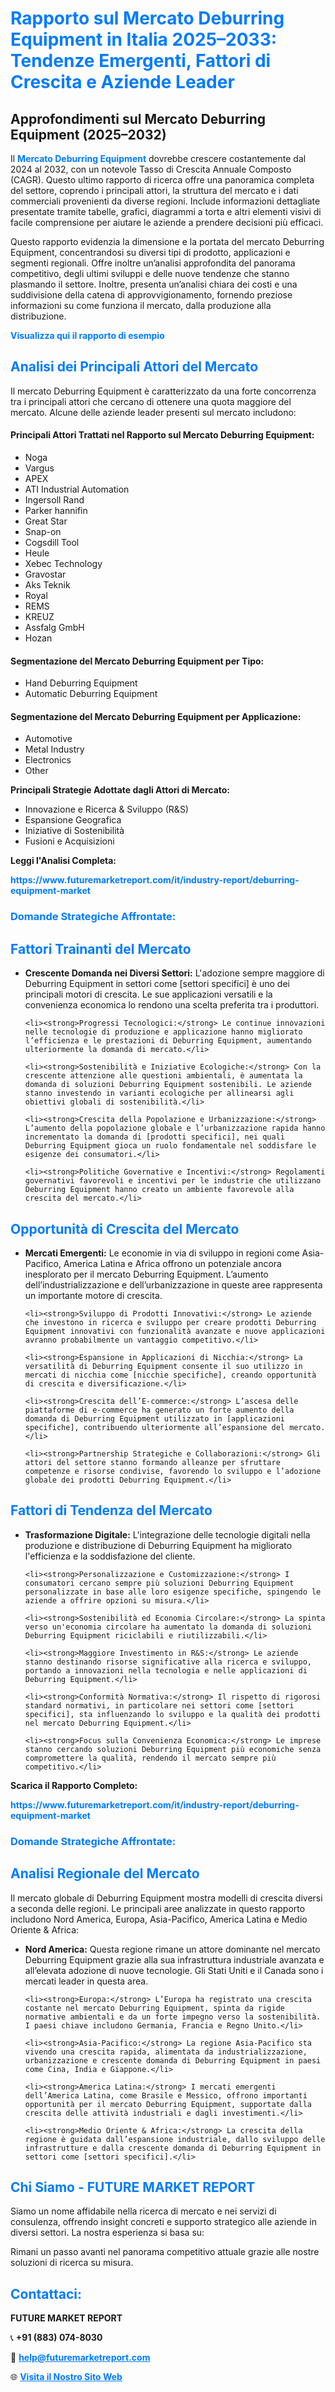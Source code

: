 <h1 style="color: #007BFF;">Rapporto sul Mercato Deburring Equipment in Italia 2025–2033: Tendenze Emergenti, Fattori di Crescita e Aziende Leader</h1>

<section id="overview">
<h2>Approfondimenti sul Mercato Deburring Equipment (2025–2032)</h2>
<p>
  Il <a href="https://www.futuremarketreport.com/it/industry-report/deburring-equipment-market" style="color: #007BFF; text-decoration: none;"><strong>Mercato Deburring Equipment</strong></a> dovrebbe crescere costantemente dal 2024 al 2032, con un notevole Tasso di Crescita Annuale Composto (CAGR). Questo ultimo rapporto di ricerca offre una panoramica completa del settore, coprendo i principali attori, la struttura del mercato e i dati commerciali provenienti da diverse regioni. Include informazioni dettagliate presentate tramite tabelle, grafici, diagrammi a torta e altri elementi visivi di facile comprensione per aiutare le aziende a prendere decisioni più efficaci.
</p>

<p>
  Questo rapporto evidenzia la dimensione e la portata del mercato Deburring Equipment, concentrandosi su diversi tipi di prodotto, applicazioni e segmenti regionali. Offre inoltre un’analisi approfondita del panorama competitivo, degli ultimi sviluppi e delle nuove tendenze che stanno plasmando il settore. Inoltre, presenta un’analisi chiara dei costi e una suddivisione della catena di approvvigionamento, fornendo preziose informazioni su come funziona il mercato, dalla produzione alla distribuzione.
</p>
</section>

<section id="overview">
  <p><a href="https://www.futuremarketreport.com/it/request-sample/reportId=59659" style="color: #007BFF; text-decoration: none;"><strong>Visualizza qui il rapporto di esempio</strong></a></p>
</section>

<section id="key-players">
  <h2 style="color: #007BFF;">Analisi dei Principali Attori del Mercato</h2>
  <p>Il mercato Deburring Equipment è caratterizzato da una forte concorrenza tra i principali attori che cercano di ottenere una quota maggiore del mercato. Alcune delle aziende leader presenti sul mercato includono:</p>

  <h4>Principali Attori Trattati nel Rapporto sul Mercato Deburring Equipment:</h4>
  <ul><li>Noga</li><li>Vargus</li><li>APEX</li><li>ATI Industrial Automation</li><li>Ingersoll Rand</li><li>Parker hannifin</li><li>Great Star</li><li>Snap-on</li><li>Cogsdill Tool</li><li>Heule</li><li>Xebec Technology</li><li>Gravostar</li><li>Aks Teknik</li><li>Royal</li><li>REMS</li><li>KREUZ</li><li>Assfalg GmbH</li><li>Hozan</li></ul>

  <h4>Segmentazione del Mercato Deburring Equipment per Tipo:</h4>
  <ul><li>Hand Deburring Equipment</li><li>Automatic Deburring Equipment</li></ul>

  <h4>Segmentazione del Mercato Deburring Equipment per Applicazione:</h4>
  <ul><li>Automotive</li><li>Metal Industry</li><li>Electronics</li><li>Other</li></ul>

  <p><strong>Principali Strategie Adottate dagli Attori di Mercato:</strong></p>
  <ul>
    <li>Innovazione e Ricerca & Sviluppo (R&S)</li>
    <li>Espansione Geografica</li>
    <li>Iniziative di Sostenibilità</li>
    <li>Fusioni e Acquisizioni</li>
  </ul>
</section>


<section>
  <p><strong>Leggi l'Analisi Completa: </strong></p><a href="https://www.futuremarketreport.com/it/industry-report/deburring-equipment-market" style="color: #007BFF; text-decoration: none;"><strong>https://www.futuremarketreport.com/it/industry-report/deburring-equipment-market</strong></a>
  <h3 style="color: #007BFF;">Domande Strategiche Affrontate:</h3>
</section>

<section id="driving-factors">
  <h2 style="color: #007BFF;">Fattori Trainanti del Mercato</h2>
  <ul>
    <li><strong>Crescente Domanda nei Diversi Settori:</strong> L'adozione sempre maggiore di Deburring Equipment in settori come [settori specifici] è uno dei principali motori di crescita. Le sue applicazioni versatili e la convenienza economica lo rendono una scelta preferita tra i produttori.</li>
    
    <li><strong>Progressi Tecnologici:</strong> Le continue innovazioni nelle tecnologie di produzione e applicazione hanno migliorato l’efficienza e le prestazioni di Deburring Equipment, aumentando ulteriormente la domanda di mercato.</li>
    
    <li><strong>Sostenibilità e Iniziative Ecologiche:</strong> Con la crescente attenzione alle questioni ambientali, è aumentata la domanda di soluzioni Deburring Equipment sostenibili. Le aziende stanno investendo in varianti ecologiche per allinearsi agli obiettivi globali di sostenibilità.</li>
    
    <li><strong>Crescita della Popolazione e Urbanizzazione:</strong> L’aumento della popolazione globale e l’urbanizzazione rapida hanno incrementato la domanda di [prodotti specifici], nei quali Deburring Equipment gioca un ruolo fondamentale nel soddisfare le esigenze dei consumatori.</li>
    
    <li><strong>Politiche Governative e Incentivi:</strong> Regolamenti governativi favorevoli e incentivi per le industrie che utilizzano Deburring Equipment hanno creato un ambiente favorevole alla crescita del mercato.</li>
  </ul>
</section>

<section id="growth-opportunities">
  <h2 style="color: #007BFF;">Opportunità di Crescita del Mercato</h2>
  <ul>
    <li><strong>Mercati Emergenti:</strong> Le economie in via di sviluppo in regioni come Asia-Pacifico, America Latina e Africa offrono un potenziale ancora inesplorato per il mercato Deburring Equipment. L’aumento dell’industrializzazione e dell’urbanizzazione in queste aree rappresenta un importante motore di crescita.</li>
    
    <li><strong>Sviluppo di Prodotti Innovativi:</strong> Le aziende che investono in ricerca e sviluppo per creare prodotti Deburring Equipment innovativi con funzionalità avanzate e nuove applicazioni avranno probabilmente un vantaggio competitivo.</li>
    
    <li><strong>Espansione in Applicazioni di Nicchia:</strong> La versatilità di Deburring Equipment consente il suo utilizzo in mercati di nicchia come [nicchie specifiche], creando opportunità di crescita e diversificazione.</li>
    
    <li><strong>Crescita dell’E-commerce:</strong> L’ascesa delle piattaforme di e-commerce ha generato un forte aumento della domanda di Deburring Equipment utilizzato in [applicazioni specifiche], contribuendo ulteriormente all’espansione del mercato.</li>
    
    <li><strong>Partnership Strategiche e Collaborazioni:</strong> Gli attori del settore stanno formando alleanze per sfruttare competenze e risorse condivise, favorendo lo sviluppo e l’adozione globale dei prodotti Deburring Equipment.</li>
  </ul>
</section>

<section id="trending-factors">
  <h2 style="color: #007BFF;">Fattori di Tendenza del Mercato</h2>
  <ul>
    <li><strong>Trasformazione Digitale:</strong> L'integrazione delle tecnologie digitali nella produzione e distribuzione di Deburring Equipment ha migliorato l'efficienza e la soddisfazione del cliente.</li>
    
    <li><strong>Personalizzazione e Customizzazione:</strong> I consumatori cercano sempre più soluzioni Deburring Equipment personalizzate in base alle loro esigenze specifiche, spingendo le aziende a offrire opzioni su misura.</li>
    
    <li><strong>Sostenibilità ed Economia Circolare:</strong> La spinta verso un'economia circolare ha aumentato la domanda di soluzioni Deburring Equipment riciclabili e riutilizzabili.</li>
    
    <li><strong>Maggiore Investimento in R&S:</strong> Le aziende stanno destinando risorse significative alla ricerca e sviluppo, portando a innovazioni nella tecnologia e nelle applicazioni di Deburring Equipment.</li>
    
    <li><strong>Conformità Normativa:</strong> Il rispetto di rigorosi standard normativi, in particolare nei settori come [settori specifici], sta influenzando lo sviluppo e la qualità dei prodotti nel mercato Deburring Equipment.</li>
    
    <li><strong>Focus sulla Convenienza Economica:</strong> Le imprese stanno cercando soluzioni Deburring Equipment più economiche senza compromettere la qualità, rendendo il mercato sempre più competitivo.</li>
  </ul>
</section>

<section>
  <p><strong>Scarica il Rapporto Completo: </strong></p>
  <a href="https://www.futuremarketreport.com/it/industry-report/deburring-equipment-market" style="color: #007BFF; text-decoration: none;"><strong>https://www.futuremarketreport.com/it/industry-report/deburring-equipment-market</strong></a>
  <h3 style="color: #007BFF;">Domande Strategiche Affrontate:</h3>
</section>

<section id="regional-analysis">
  <h2 style="color: #007BFF;">Analisi Regionale del Mercato</h2>
  <p>Il mercato globale di Deburring Equipment mostra modelli di crescita diversi a seconda delle regioni. Le principali aree analizzate in questo rapporto includono Nord America, Europa, Asia-Pacifico, America Latina e Medio Oriente & Africa:</p>
  <ul>
    <li><strong>Nord America:</strong> Questa regione rimane un attore dominante nel mercato Deburring Equipment grazie alla sua infrastruttura industriale avanzata e all’elevata adozione di nuove tecnologie. Gli Stati Uniti e il Canada sono i mercati leader in questa area.</li>
    
    <li><strong>Europa:</strong> L’Europa ha registrato una crescita costante nel mercato Deburring Equipment, spinta da rigide normative ambientali e da un forte impegno verso la sostenibilità. I paesi chiave includono Germania, Francia e Regno Unito.</li>
    
    <li><strong>Asia-Pacifico:</strong> La regione Asia-Pacifico sta vivendo una crescita rapida, alimentata da industrializzazione, urbanizzazione e crescente domanda di Deburring Equipment in paesi come Cina, India e Giappone.</li>
    
    <li><strong>America Latina:</strong> I mercati emergenti dell’America Latina, come Brasile e Messico, offrono importanti opportunità per il mercato Deburring Equipment, supportate dalla crescita delle attività industriali e dagli investimenti.</li>
    
    <li><strong>Medio Oriente & Africa:</strong> La crescita della regione è guidata dall’espansione industriale, dallo sviluppo delle infrastrutture e dalla crescente domanda di Deburring Equipment in settori come [settori specifici].</li>
  </ul>
</section>

<footer>
  <h2 style="color: #007BFF;">Chi Siamo - FUTURE MARKET REPORT</h2>
  <p>Siamo un nome affidabile nella ricerca di mercato e nei servizi di consulenza, offrendo insight concreti e supporto strategico alle aziende in diversi settori. La nostra esperienza si basa su:</p>

  <p>Rimani un passo avanti nel panorama competitivo attuale grazie alle nostre soluzioni di ricerca su misura.</p>

  <h2 style="color: #007BFF;">Contattaci:</h2>
  <p><strong>FUTURE MARKET REPORT</strong></p>
  <p>📞 <strong>+91 (883) 074-8030</strong></p>
  <p>📧 <strong><a href="mailto:help@futuremarketreport.com" style="color: #007BFF;">help@futuremarketreport.com</a></strong></p>
  <p>🌐 <strong><a href="https://www.futuremarketreport.com/" style="color: #007BFF;">Visita il Nostro Sito Web</a></strong></p>
</footer>